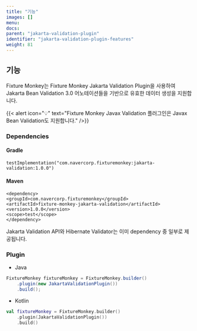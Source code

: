 ```yaml
---
title: "기능"
images: []
menu:
docs:
parent: "jakarta-validation-plugin"
identifier: "jakarta-validation-plugin-features"
weight: 81
---
```


## 기능
Fixture Monkey는 Fixture Monkey Jakarta Validation Plugin을 사용하여 Jakarta Bean Validation 3.0 어노테이션들을 기반으로 유효한 데이터 생성을 지원합니다.

{{< alert icon="💡" text="Fixture Monkey Javax Validation 플러그인은 Javax Bean Validation도 지원합니다." />}}

### Dependencies
#### Gradle
```
testImplementation("com.navercorp.fixturemonkey:jakarta-validation:1.0.0")
```
#### Maven
```
<dependency>
<groupId>com.navercorp.fixturemonkey</groupId>
<artifactId>fixture-monkey-jakarta-validation</artifactId>
<version>1.0.0</version>
<scope>test</scope>
</dependency>
```
Jakarta Validation API와 Hibernate Validator는 이미 dependency 중 일부로 제공됩니다.

### Plugin
- Java
```Java
FixtureMonkey fixtureMonkey = FixtureMonkey.builder()
    .plugin(new JakartaValidationPlugin())
    .build();
```

- Kotlin
```Kotlin
val fixtureMonkey = FixtureMonkey.builder()
    .plugin(JakartaValidationPlugin())
    .build()
```
